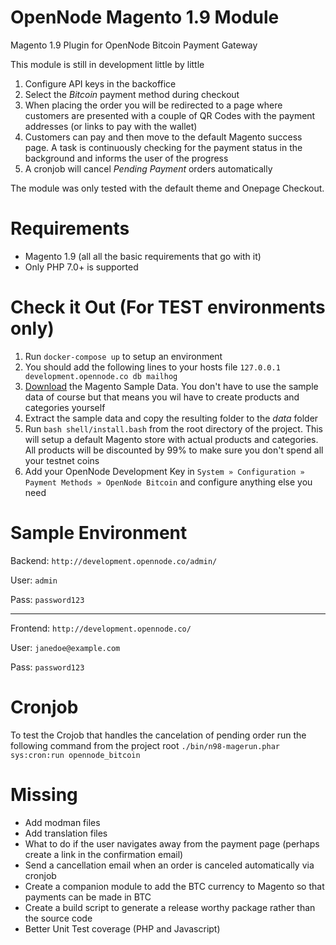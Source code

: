 # OpenNode Magento 1.9 Module
Magento 1.9 Plugin for OpenNode Bitcoin Payment Gateway

This module is still in development little by little

1. Configure API keys in the backoffice
2. Select the *Bitcoin* payment method during checkout
3. When placing the order you will be redirected to a page where customers are presented with 
a couple of QR Codes with the payment addresses (or links to pay with the wallet)
4. Customers can pay and then move to the default Magento success page. A task is continuously checking for the payment 
status in the background and informs the user of the progress
5. A cronjob will cancel *Pending Payment* orders automatically

The module was only tested with the default theme and Onepage Checkout.

# Requirements

- Magento 1.9 (all all the basic requirements that go with it)
- Only PHP 7.0+ is supported

# Check it Out (For TEST environments only)

1. Run `docker-compose up` to setup an environment
2. You should add the following lines to your hosts file `127.0.0.1 development.opennode.co db mailhog`
3. [Download](magento-sample-data.zip) the Magento Sample Data. You don't have to use the sample data of course but 
that means you wil have to create products and categories yourself
4. Extract the sample data and copy the resulting folder to the *data* folder 
4. Run `bash shell/install.bash` from the root directory of the project. This will setup a default Magento store with 
actual products and categories. All products will be discounted by 99% to make sure you don't spend all your testnet 
coins
5. Add your OpenNode Development Key in `System » Configuration » Payment Methods » OpenNode Bitcoin` and configure 
anything else you need

# Sample Environment

Backend: `http://development.opennode.co/admin/`

User: `admin`

Pass: `password123`

---------------------------------------

Frontend: `http://development.opennode.co/`

User: `janedoe@example.com`

Pass: `password123`

# Cronjob

To test the Crojob that handles the cancelation of pending order run the following command from the project root
`./bin/n98-magerun.phar sys:cron:run opennode_bitcoin`

# Missing

- Add modman files
- Add translation files
- What to do if the user navigates away from the payment page (perhaps create a link in the confirmation email)
- Send a cancellation email when an order is canceled automatically via cronjob
- Create a companion module to add the BTC currency to Magento so that payments can be made in BTC
- Create a build script to generate a release worthy package rather than the source code
- Better Unit Test coverage (PHP and Javascript)